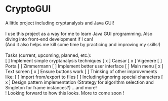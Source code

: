 # CryptoGUI
A little project including cryptanalysis and Java GUI!
<br><br>
I use this project as a way for me to learn Java GUI programming. Also diving into front-end development if I can!
<br>
(And it also helps me kill some time by practicing and improving my skills!)
<br>
<br>
Tasks (current, upcoming, planned, etc.):<br>
[ ] Implement simple cryptanalysis techniques
  [ x ] Caesar
  [ x ] Vigenere
  [ ] Porta
  [ ] Zimmermann
[ ] Implement better user interface
  [ ] Main menu
  [ x ] Text screen
  [ x ] Ensure buttons work
[ ] Thinking of other improvements like:
  [ ] Import from/export to files
  [ ] Including/ignoring special characters
  [ x ] Design pattern implementation (Strategy for algorithm selection and Singleton for frame instances?)
  ...and more!
<br>
! Looking forward to how this looks. More to come soon !
